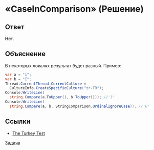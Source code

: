 # «CaseInComparison» (Решение)

## Ответ

Нет.

## Объяснение

В некоторых локалях результат будет разный. Пример:

```cs
var a = "i";
var b = "I";
Thread.CurrentThread.CurrentCulture = 
  CultureInfo.CreateSpecificCulture("tr-TR");
Console.WriteLine(
  string.Compare(a.ToUpper(), b.ToUpper())); //'1'
Console.WriteLine(
  string.Compare(a, b, StringComparison.OrdinalIgnoreCase)); //'0'
```

## Ссылки

* [The Turkey Test](http://www.moserware.com/2008/02/does-your-code-pass-turkey-test.html)

[Задача](./CaseInComparison-P.md)